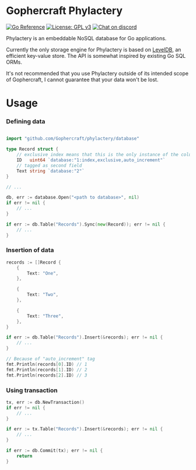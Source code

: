 # Gophercraft Phylactery

[![Go Reference](https://pkg.go.dev/badge/github.com/Gophercraft/phylactery.svg)](https://pkg.go.dev/github.com/Gophercraft/phylactery)
[![License: GPL v3](https://img.shields.io/badge/License-GPLv3-blue.svg)](https://www.gnu.org/licenses/gpl-3.0)
[![Chat on discord](https://img.shields.io/discord/556039662997733391.svg)](https://discord.gg/xPtuEjt)

Phylactery is an embeddable NoSQL database for Go applications.

Currently the only storage engine for Phylactery is based on [LevelDB](https://github.com/syndtr/goleveldb), an efficient key-value store. The API is somewhat inspired by existing Go SQL ORMs.

It's not recommended that you use Phylactery outside of its intended scope of Gophercraft, I cannot guarantee that your data won't be lost.

# Usage

### Defining data

```go

import "github.com/Gophercraft/phylactery/database"

type Record struct {
    // exclusive index means that this is the only instance of the column that is allowed
    ID   uint64 `database:"1:index,exclusive,auto_increment"` 
    // tagged as second field
    Text string `database:"2"` 
}

// ...

db, err := database.Open("<path to database>", nil)
if err != nil {
    // ...
}

if err := db.Table("Records").Sync(new(Record)); err != nil {
    // ...
}

```

### Insertion of data

```go
records := []Record {
    {
        Text: "One",
    },

    {
        Text: "Two",
    },

    {
        Text: "Three",
    },
}

if err := db.Table("Records").Insert(&records); err != nil {
    // ...
}

// Because of "auto_increment" tag
fmt.Println(records[0].ID) // 1
fmt.Println(records[1].ID) // 2
fmt.Println(records[2].ID) // 3
```

### Using transaction

```go
tx, err := db.NewTransaction()
if err != nil {
    // ...
}

if err := tx.Table("Records").Insert(&records); err != nil {
    // ...
} 

if err := db.Commit(tx); err != nil {
    return
}


```
